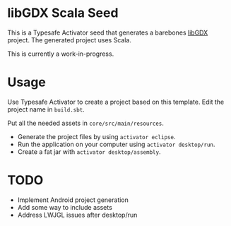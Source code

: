 # libGDX Scala Seed
This is a Typesafe Activator seed that generates a barebones [libGDX](http://libgdx.badlogicgames.com/) project. The generated project uses Scala.

This is currently a work-in-progress.

# Usage

Use Typesafe Activator to create a project based on this template. Edit the project name in `build.sbt`.

Put all the needed assets in `core/src/main/resources`.

* Generate the project files by using `activator eclipse`.
* Run the application on your computer using `activator desktop/run`.
* Create a fat jar with `activator desktop/assembly`.

# TODO
* Implement Android project generation
* Add some way to include assets
* Address LWJGL issues after desktop/run
